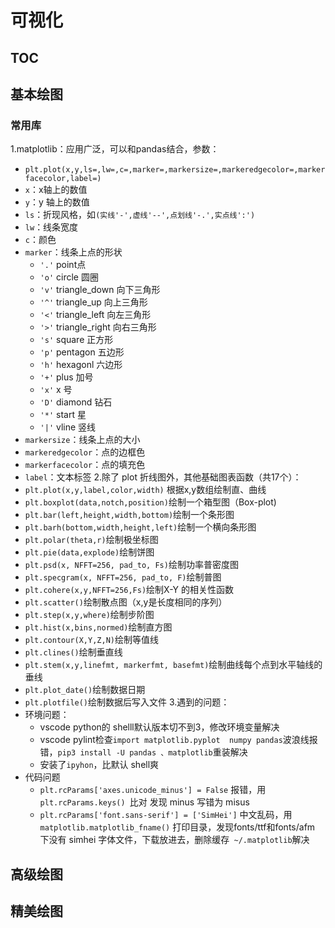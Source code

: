 # 可视化
[TOC]()
---
## 基本绘图
### 常用库
1.matplotlib：应用广泛，可以和pandas结合，参数：
- `plt.plot(x,y,ls=,lw=,c=,marker=,markersize=,markeredgecolor=,markerfacecolor,label=)`
- `x`：x轴上的数值
- `y`：y 轴上的数值
- `ls`：折现风格，如`(实线'-',虚线'--',点划线'-.',实点线':')`
- `lw`：线条宽度
- `c`：颜色
- `marker`：线条上点的形状
	- `'.'`  point点
	- `'o'`  circle 圆圈
	- `'v'` triangle\_down 向下三角形
	- `'^'` triangle\_up 向上三角形 
	- `'<'` triangle\_left 向左三角形
	- `'>'` triangle\_right 向右三角形
	- `'s'` square 正方形
	- `'p'` pentagon 五边形
	- `'h'` hexagonl 六边形
	- `'+'` plus 加号
	- `'x'` x 号
	- `'D'` diamond 钻石
	- `'*'` start 星
	- `'|'` vline 竖线
- `markersize`：线条上点的大小
- `markeredgecolor`：点的边框色
- `markerfacecolor`：点的填充色
- `label`：文本标签
2.除了 plot 折线图外，其他基础图表函数（共17个）：
- `plt.plot(x,y,label,color,width)` 根据x,y数组绘制直、曲线
- `plt.boxplot(data,notch,position)`绘制一个箱型图（Box-plot)
- `plt.bar(left,height,width,bottom)`绘制一个条形图
- `plt.barh(bottom,width,height,left)`绘制一个横向条形图
- `plt.polar(theta,r)`绘制极坐标图
- `plt.pie(data,explode)`绘制饼图
- `plt.psd(x, NFFT=256, pad_to, Fs)`绘制功率普密度图
- `plt.specgram(x, NFFT=256, pad_to, F)`绘制普图
- `plt.cohere(x,y,NFFT=256,Fs)`绘制X-Y 的相关性函数
- `plt.scatter()`绘制散点图（x,y是长度相同的序列）
- `plt.step(x,y,where)`绘制步阶图
- `plt.hist(x,bins,normed)`绘制直方图
- `plt.contour(X,Y,Z,N)`绘制等值线
- `plt.clines()`绘制垂直线
- `plt.stem(x,y,linefmt, markerfmt, basefmt)`绘制曲线每个点到水平轴线的垂线
- `plt.plot_date()`绘制数据日期
- `plt.plotfile()`绘制数据后写入文件
3.遇到的问题：
- 环境问题：
	- vscode python的 shelll默认版本切不到3，修改环境变量解决
	- vscode pylint检查`import matplotlib.pyplot  numpy pandas`波浪线报错，`pip3 install -U pandas 、matplotlib`重装解决
	- 安装了`ipyhon`，比默认 shell爽
- 代码问题
	- `plt.rcParams['axes.unicode_minus'] = False` 报错，用`plt.rcParams.keys() `比对 发现 minus 写错为 misus
	- `plt.rcParams['font.sans-serif'] = ['SimHei']` 中文乱码，用`matplotlib.matplotlib_fname()` 打印目录，发现fonts/ttf和fonts/afm 下没有 simhei 字体文件，下载放进去，删除缓存` ~/.matplotlib`解决
## 高级绘图

## 精美绘图

